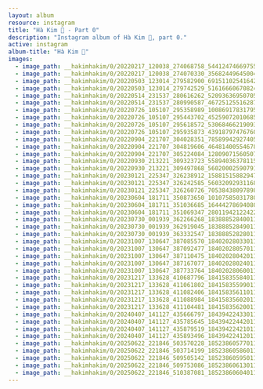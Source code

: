 ```yaml
---
layout: album
resource: instagram
title: "Hà Kim 🧸 - Part 0"
description: "Instagram album of Hà Kim 🧸, part 0."
active: instagram
album-title: "Hà Kim 🧸"
images:
  - image_path: __hakimhakim/0/20220217_120038_274068758_544124746697559_6684041375149932283_n.jpg
  - image_path: __hakimhakim/0/20220217_120038_274070330_356824496450046_8174523121513483982_n.jpg
  - image_path: __hakimhakim/0/20220503_123014_279582900_691511025416428_5922547157088808146_n.jpg
  - image_path: __hakimhakim/0/20220503_123014_279742529_516166606708248_4916631569463832284_n.jpg
  - image_path: __hakimhakim/0/20220514_231537_280616262_520936369507057_8827701488147416576_n.jpg
  - image_path: __hakimhakim/0/20220514_231537_280990587_467251255162873_7270326698503478185_n.jpg
  - image_path: __hakimhakim/0/20220726_105107_295358989_1008691783179545_5360437042944328814_n.jpg
  - image_path: __hakimhakim/0/20220726_105107_295443702_452590720106859_8702849179196670358_n.jpg
  - image_path: __hakimhakim/0/20220726_105107_295618572_530684662190931_12975478178636258_n.jpg
  - image_path: __hakimhakim/0/20220726_105107_295935873_439187974767604_3156573881065335235_n.jpg
  - image_path: __hakimhakim/0/20220904_221707_304028351_785899429274054_7180856952149192630_n.jpg
  - image_path: __hakimhakim/0/20220904_221707_304819606_464814005546784_1727126876631919780_n.jpg
  - image_path: __hakimhakim/0/20220904_221707_305224084_1280907156050720_3238633608079141909_n.jpg
  - image_path: __hakimhakim/0/20220930_213221_309323723_5589403637811555_4459843317344218462_n.jpg
  - image_path: __hakimhakim/0/20220930_213221_309497868_560200025907917_897619781605724515_n.jpg
  - image_path: __hakimhakim/0/20230121_225347_326238912_1588151588294764_4051858542494442550_n.jpg
  - image_path: __hakimhakim/0/20230121_225347_326242585_5603209293116863_1217279506798360292_n.jpg
  - image_path: __hakimhakim/0/20230121_225347_326260726_705384380978980_740424762121812954_n.jpg
  - image_path: __hakimhakim/0/20230604_181711_350873650_1010758503178046_4822415851928694772_n.jpg
  - image_path: __hakimhakim/0/20230604_181711_351036685_1644427869408086_4455753219032873697_n.jpg
  - image_path: __hakimhakim/0/20230604_181711_351069347_280119421224222_1685267548791298473_n.jpg
  - image_path: __hakimhakim/0/20230730_001939_362266268_18388852840011320_3636018196089534396_n.jpg
  - image_path: __hakimhakim/0/20230730_001939_362919045_18388852849011320_1956119083870239510_n.jpg
  - image_path: __hakimhakim/0/20230730_001939_363332547_18388852828011320_3566812910571753341_n.jpg
  - image_path: __hakimhakim/0/20231007_130647_387085570_18402028033011320_2532638876812983761_n.jpg
  - image_path: __hakimhakim/0/20231007_130647_387092477_18402028057011320_9221204621263922081_n.jpg
  - image_path: __hakimhakim/0/20231007_130647_387110475_18402028042011320_1363868148491587192_n.jpg
  - image_path: __hakimhakim/0/20231007_130647_387167077_18402028024011320_564087190574342352_n.jpg
  - image_path: __hakimhakim/0/20231007_130647_387733764_18402028060011320_8612287535947856007_n.jpg
  - image_path: __hakimhakim/0/20231217_133628_410687796_18415835584011320_2133972023246427289_n.jpg
  - image_path: __hakimhakim/0/20231217_133628_411061802_18415835599011320_7639271720754413276_n.jpg
  - image_path: __hakimhakim/0/20231217_133628_411082406_18415835611011320_2154657466471825541_n.jpg
  - image_path: __hakimhakim/0/20231217_133628_411088984_18415835602011320_4329282234813864372_n.jpg
  - image_path: __hakimhakim/0/20231217_133628_411104481_18415835620011320_4929884880724834442_n.jpg
  - image_path: __hakimhakim/0/20240407_141127_435666797_18439422433011320_6667515139007283751_n.jpg
  - image_path: __hakimhakim/0/20240407_141127_435785645_18439422442011320_4389816395122855515_n.jpg
  - image_path: __hakimhakim/0/20240407_141127_435879519_18439422421011320_3695637891095125634_n.jpg
  - image_path: __hakimhakim/0/20240407_141127_435893496_18439422412011320_3667572183460371513_n.jpg
  - image_path: __hakimhakim/0/20250622_221846_503570228_18523860577011320_4052948977711850153_n.jpg
  - image_path: __hakimhakim/0/20250622_221846_503714199_18523860586011320_6825484391898048071_n.jpg
  - image_path: __hakimhakim/0/20250622_221846_509505142_18523860595011320_204471488443611606_n.jpg
  - image_path: __hakimhakim/0/20250622_221846_509753086_18523860613011320_5893957552228644376_n.jpg
  - image_path: __hakimhakim/0/20250622_221846_510387081_18523860604011320_7713742715454497010_n.jpg
---
```


